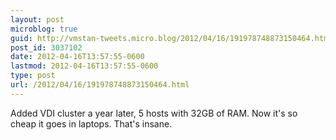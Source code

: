 ```yaml
---
layout: post
microblog: true
guid: http://vmstan-tweets.micro.blog/2012/04/16/191978748873150464.html
post_id: 3037102
date: 2012-04-16T13:57:55-0600
lastmod: 2012-04-16T13:57:55-0600
type: post
url: /2012/04/16/191978748873150464.html
---
```

Added VDI cluster a year later, 5 hosts with 32GB of RAM. Now it's so cheap it goes in laptops. That's insane.
